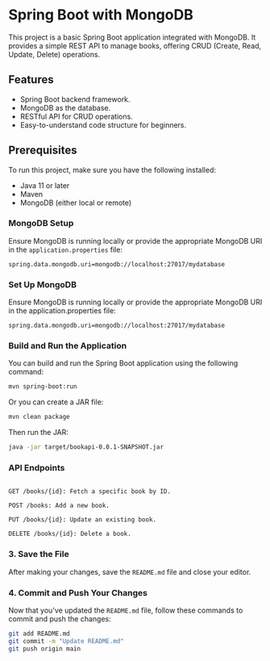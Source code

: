 # Spring Boot with MongoDB

This project is a basic Spring Boot application integrated with MongoDB. It provides a simple REST API to manage books, offering CRUD (Create, Read, Update, Delete) operations.

## Features

- Spring Boot backend framework.
- MongoDB as the database.
- RESTful API for CRUD operations.
- Easy-to-understand code structure for beginners.

## Prerequisites

To run this project, make sure you have the following installed:

- Java 11 or later
- Maven
- MongoDB (either local or remote)
  
### MongoDB Setup

Ensure MongoDB is running locally or provide the appropriate MongoDB URI in the `application.properties` file:

```properties
spring.data.mongodb.uri=mongodb://localhost:27017/mydatabase
```

### Set Up MongoDB
Ensure MongoDB is running locally or provide the appropriate MongoDB URI in the application.properties file:

```properties
spring.data.mongodb.uri=mongodb://localhost:27017/mydatabase
```

### Build and Run the Application
You can build and run the Spring Boot application using the following command:

```bash
mvn spring-boot:run
```

Or you can create a JAR file:

```bash
mvn clean package
```

Then run the JAR:

```bash
java -jar target/bookapi-0.0.1-SNAPSHOT.jar
```

### API Endpoints
```GET /books: Fetch all books.

GET /books/{id}: Fetch a specific book by ID.

POST /books: Add a new book.

PUT /books/{id}: Update an existing book.

DELETE /books/{id}: Delete a book.
```

### 3. **Save the File**

After making your changes, save the `README.md` file and close your editor.

### 4. **Commit and Push Your Changes**

Now that you've updated the `README.md` file, follow these commands to commit and push the changes:

```bash
git add README.md
git commit -m "Update README.md"
git push origin main
